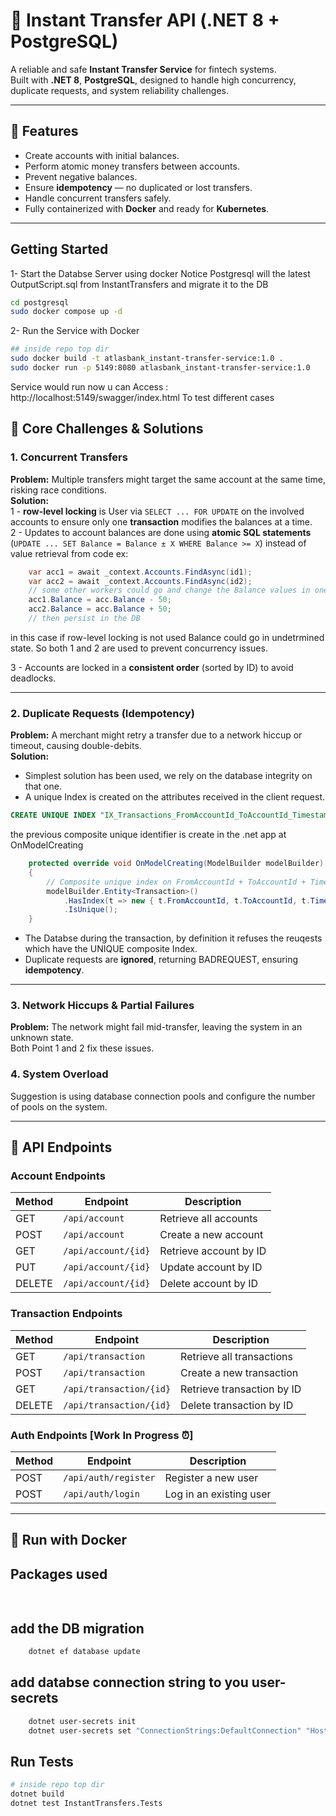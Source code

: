 # 💸 Instant Transfer API (.NET 8 + PostgreSQL)

A reliable and safe **Instant Transfer Service** for fintech systems.  
Built with **.NET 8**, **PostgreSQL**, designed to handle high concurrency, duplicate requests, and system reliability challenges.

---

## 🚀 Features

- Create accounts with initial balances.  
- Perform atomic money transfers between accounts.  
- Prevent negative balances.  
- Ensure **idempotency** — no duplicated or lost transfers.  
- Handle concurrent transfers safely.  
- Fully containerized with **Docker** and ready for **Kubernetes**.

---

## Getting Started
1- Start the Databse Server using docker
Notice Postgresql will the latest OutputScript.sql from InstantTransfers and migrate it to the DB
```bash
cd postgresql
sudo docker compose up -d
```
2- Run the Service with Docker
```bash
## inside repo top dir
sudo docker build -t atlasbank_instant-transfer-service:1.0 .
sudo docker run -p 5149:8080 atlasbank_instant-transfer-service:1.0
```
Service would run now u can Access : http://localhost:5149/swagger/index.html
To test different cases 


## 🧠 Core Challenges & Solutions

### 1. **Concurrent Transfers**
**Problem:** Multiple transfers might target the same account at the same time, risking race conditions.  
**Solution:**  
1 - **row-level locking** is User via `SELECT ... FOR UPDATE` on the involved accounts to ensure only one **transaction** modifies the balances at a time.  
2 - Updates to account balances are done using **atomic SQL statements** (`UPDATE ... SET Balance = Balance ± X WHERE Balance >= X`)
instead of value retrieval from code
ex: 
```C#
    var acc1 = await _context.Accounts.FindAsync(id1);
    var acc2 = await _context.Accounts.FindAsync(id2);
    // some other workers could go and change the Balance values in one or both accounts 
    acc1.Balance = acc.Balance - 50;
    acc2.Balance = acc.Balance + 50;
    // then persist in the DB
```
in this case if row-level locking is not used Balance could go in undetrmined state. So both 1 and 2 are used to prevent concurrency issues.

3 - Accounts are locked in a **consistent order** (sorted by ID) to avoid deadlocks.


---

### 2. **Duplicate Requests (Idempotency)**
**Problem:** A merchant might retry a transfer due to a network hiccup or timeout, causing double-debits.  
**Solution:**  
- Simplest solution has been used, we rely on the database integrity on that one.
- A unique Index is created on the attributes received in the client request.
```SQL
CREATE UNIQUE INDEX "IX_Transactions_FromAccountId_ToAccountId_Timestamp" ON public."Transactions" USING btree ("FromAccountId", "ToAccountId", "Timestamp");
``` 
the previous composite unique identifier is create in the .net app at OnModelCreating
```C#
    protected override void OnModelCreating(ModelBuilder modelBuilder)
    {
        // Composite unique index on FromAccountId + ToAccountId + Timestamp for idempotency
        modelBuilder.Entity<Transaction>()
            .HasIndex(t => new { t.FromAccountId, t.ToAccountId, t.Timestamp })
            .IsUnique();
    }
```
- The Databse during the transaction, by definition it refuses the reuqests which have the UNIQUE composite Index.
- Duplicate requests are **ignored**, returning BADREQUEST, ensuring **idempotency**.


---

### 3. **Network Hiccups & Partial Failures**
**Problem:** The network might fail mid-transfer, leaving the system in an unknown state.  
Both Point 1 and 2 fix these issues.

### 4. **System Overload**
Suggestion is using database connection pools and configure the number of pools on the system.

---

## 🧩 API Endpoints

### Account Endpoints
| Method | Endpoint            | Description            |
| ------ | ------------------- | ---------------------- |
| GET    | `/api/account`      | Retrieve all accounts  |
| POST   | `/api/account`      | Create a new account   |
| GET    | `/api/account/{id}` | Retrieve account by ID |
| PUT    | `/api/account/{id}` | Update account by ID   |
| DELETE | `/api/account/{id}` | Delete account by ID   |
### Transaction Endpoints
| Method | Endpoint                | Description                |
| ------ | ----------------------- | -------------------------- |
| GET    | `/api/transaction`      | Retrieve all transactions  |
| POST   | `/api/transaction`      | Create a new transaction   |
| GET    | `/api/transaction/{id}` | Retrieve transaction by ID |
| DELETE | `/api/transaction/{id}` | Delete transaction by ID   |
### Auth Endpoints [Work In Progress ⏰]
| Method | Endpoint             | Description             |
| ------ | -------------------- | ----------------------- |
| POST   | `/api/auth/register` | Register a new user     |
| POST   | `/api/auth/login`    | Log in an existing user |


---

## 🐳 Run with Docker

## Packages used
```bash
    
```



## add the DB migration
```bash
    dotnet ef database update
```

## add databse connection string to you user-secrets
```bash
    dotnet user-secrets init
    dotnet user-secrets set "ConnectionStrings:DefaultConnection" "Host=127.0.0.1;Port=5432;Database=atlasbank;Username=postgres;Password=somepassword"
```


## Run Tests
```bash
# inside repo top dir
dotnet build
dotnet test InstantTransfers.Tests
```
